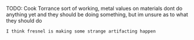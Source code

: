 TODO:
	Cook Torrance sort of working, metal values on materials dont do anything yet and they should be doing something, but im unsure as to what they should do
	
	I think fresnel is making some strange artifacting happen